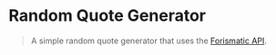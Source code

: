 # Random Quote Generator

> A simple random quote generator that uses the [Forismatic API](http://forismatic.com/en/api/).
